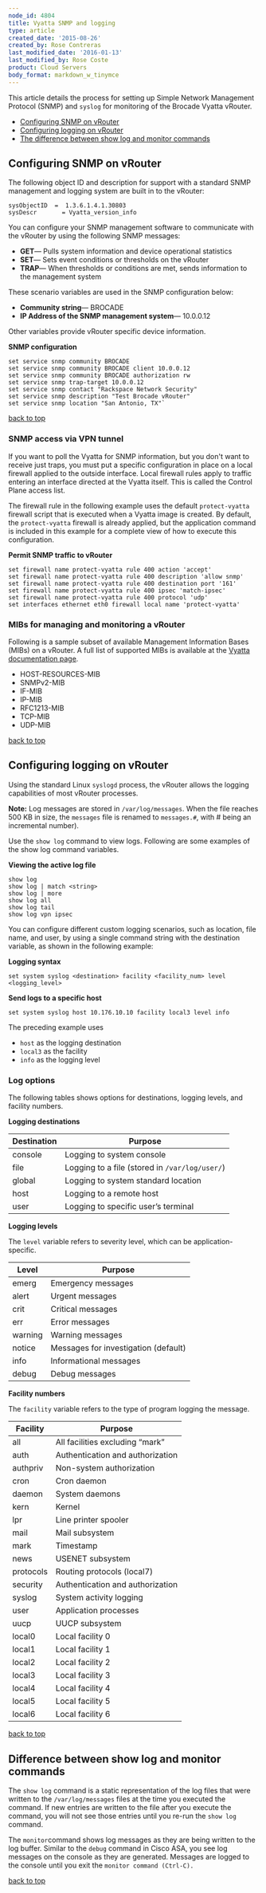 ```yaml
---
node_id: 4804
title: Vyatta SNMP and logging
type: article
created_date: '2015-08-26'
created_by: Rose Contreras
last_modified_date: '2016-01-13'
last_modified_by: Rose Coste
product: Cloud Servers
body_format: markdown_w_tinymce
---
```


<a name="top"></a>
This article details the process for setting up Simple Network
Management Protocol (SNMP) and `syslog` for monitoring of the Brocade
Vyatta vRouter.

-   [Configuring SNMP on vRouter](#snmp)
-   [Configuring logging on vRouter](#logging)
-   [The difference between show log and monitor commands](#diff)

<a name="snmp"></a>
Configuring SNMP on vRouter
-----------------------------------

The following object ID and description for support with a standard SNMP
management and logging system are built in to the vRouter:

    sysObjectID  =  1.3.6.1.4.1.30803
    sysDescr       = Vyatta_version_info

You can configure your SNMP management software to communicate with the
vRouter by using the following SNMP messages:

-   **GET**&mdash; Pulls system information and device operational statistics
-   **SET**&mdash; Sets event conditions or thresholds on the vRouter
-   **TRAP**&mdash; When thresholds or conditions are met, sends information
     to the management system

These scenario variables are used in the SNMP configuration below:

-  **Community string**&mdash;  BROCADE
-  **IP Address of the SNMP management system**&mdash; 10.0.0.12

Other variables provide vRouter specific device information.

**SNMP configuration**

    set service snmp community BROCADE
    set service snmp community BROCADE client 10.0.0.12
    set service snmp community BROCADE authorization rw
    set service snmp trap-target 10.0.0.12
    set service snmp contact "Rackspace Network Security"
    set service snmp description "Test Brocade vRouter"
    set service snmp location "San Antonio, TX"`

[back to top](#top)

### SNMP access via VPN tunnel

If you want to poll the Vyatta for SNMP information, but you don't want
to receive just traps, you must put a specific configuration in place on
a local firewall applied to the outside interface. Local firewall rules
apply to traffic entering an interface directed at the Vyatta itself.
This is called the Control Plane access list.

The firewall rule in the following example uses the default
`protect-vyatta` firewall script that is executed when a Vyatta image is
created. By default, the `protect-vyatta` firewall is already applied,
but the application command is included in this example for a complete
view of how to execute this configuration.

**Permit SNMP traffic to vRouter**

    set firewall name protect-vyatta rule 400 action 'accept'
    set firewall name protect-vyatta rule 400 description 'allow snmp'
    set firewall name protect-vyatta rule 400 destination port '161'
    set firewall name protect-vyatta rule 400 ipsec 'match-ipsec'
    set firewall name protect-vyatta rule 400 protocol 'udp'
    set interfaces ethernet eth0 firewall local name 'protect-vyatta'

### MIBs for managing and monitoring a vRouter

Following is a sample subset of available Management Information Bases
(MIBs) on a vRouter. A full list of supported MIBs is available at the
[Vyatta documentation
page](http://www.brocade.com/downloads/documents/html_product_manuals/vyatta/vyatta_5400_manual/wwhelp/wwhimpl/js/html/wwhelp.htm#href=Remote%20Management/SNMP.5.11.html#1952242).

-   HOST-RESOURCES-MIB
-   SNMPv2-MIB
-   IF-MIB
-   IP-MIB
-   RFC1213-MIB
-   TCP-MIB
-   UDP-MIB

[back to top](#top)

<a name="logging"></a>
Configuring logging on vRouter
------------------------------------

Using the standard Linux `syslogd` process, the vRouter allows the
logging capabilities of most vRouter processes.

**Note:** Log messages are stored in `/var/log/messages`. When the file
reaches 500 KB in size, the `messages` file is renamed to `messages.#`,
with \# being an incremental number).

Use the `show log` command to view logs. Following are some
examples of the show log command variables.

**Viewing the active log file**

    show log
    show log | match <string>
    show log | more
    show log all
    show log tail
    show log vpn ipsec

You can configure different custom logging scenarios, such as location,
file name, and user, by using a single command string with the
destination variable, as shown in the following example:

**Logging syntax**

    set system syslog <destination> facility <facility_num> level <logging_level>

**Send logs to a specific host**

    set system syslog host 10.176.10.10 facility local3 level info

The preceding example uses

- `host` as the logging destination
- `local3` as the facility
- `info` as the logging level

### Log options

The following tables shows options for
destinations, logging levels, and facility numbers.

**Logging destinations**

| Destination | Purpose                                             |
|--------------|-------------------------------------------|
| console   | Logging to system console |
| file    | Logging to a file (stored in `/var/log/user/`) |
| global  | Logging to system standard location            |
| host    | Logging to a remote host                       |
| user    | Logging to specific user’s terminal            |

**Logging levels**

The `level` variable refers to severity level, which can be application-specific.

| Level   | Purpose                                       |
|---------|--------------------------------------|
| emerg   | Emergency messages                   |
| alert   | Urgent messages                      |
| crit    | Critical messages                    |
| err     | Error messages                       |
| warning | Warning messages                     |
| notice  | Messages for investigation (default) |
| info    | Informational messages               |
| debug   | Debug messages                       |

**Facility numbers**

The `facility` variable refers to the type of program logging the message.

| Facility  | Purpose                          |
|-----------|----------------------------------|
| all       | All facilities excluding “mark”  |
| auth      | Authentication and authorization |
| authpriv  | Non-system authorization         |
| cron      | Cron daemon                      |
| daemon    | System daemons                   |
| kern      | Kernel                           |
| lpr       | Line printer spooler             |
| mail      | Mail subsystem                   |
| mark      | Timestamp                        |
| news      | USENET subsystem                 |
| protocols | Routing protocols (local7)       |
| security  | Authentication and authorization |
| syslog    | System activity logging          |
| user      | Application processes            |
| uucp      | UUCP subsystem                   |
| local0    | Local facility 0                 |
| local1    | Local facility 1                 |
| local2    | Local facility 2                 |
| local3    | Local facility 3                 |
| local4    | Local facility 4                 |
| local5    | Local facility 5                 |
| local6    | Local facility 6                 |

[back to top](#top)

<a name="diff"></a>
Difference between show log and monitor commands
--------------------------------------------------------------

The `show log` command is a static representation of the log files that
were written to the `/var/log/messages` files at the time you executed
the command. If new entries are written to the file after you execute
the command, you will not see those entries until you re-run the
`show log` command.

The `monitor`command shows log messages as they are being written to the
log buffer. Similar to the `debug` command in Cisco ASA, you see log
messages on the console as they are generated. Messages are logged to
the console until you exit the `monitor command (Ctrl-C). `

[back to top](#top)

